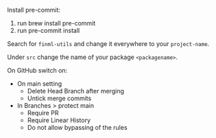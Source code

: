 Install pre-commit:

1. run brew install pre-commit
2. run pre-commit install

Search for `finml-utils` and change it everywhere to your `project-name`.

Under `src` change the name of your package `<packagename>`.

On GitHub switch on:
- On main setting
  - Delete Head Branch after merging
  - Untick merge commits
- In Branches > protect main
  - Require PR
  - Require Linear History
  - Do not allow bypassing of the rules